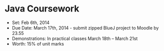 Java Coursework
===============

* Set: Feb 6th, 2014
* Due Date: March 17th, 2014 - submit zipped BlueJ project to Moodle by 23.55
* Demonstrations: In practical classes March 18th – March 21st
* Worth: 15% of unit marks
